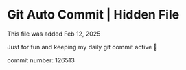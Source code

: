 # Git Auto Commit | Hidden File

This file was added Feb 12, 2025

Just for fun and keeping my daily git commit active 🤪

commit number: 126513

